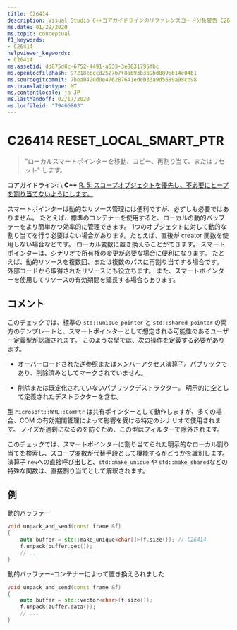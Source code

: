 ```yaml
---
title: C26414
description: Visual Studio C++コアガイドラインのリファレンスコード分析警告 C26414。
ms.date: 01/29/2020
ms.topic: conceptual
f1_keywords:
- C26414
helpviewer_keywords:
- C26414
ms.assetid: dd875d0c-6752-4491-a533-3e8831795fbc
ms.openlocfilehash: 97218e6ccd2527b7f8ab93b3b9bd8895b14e04b1
ms.sourcegitcommit: 7bea0420d0e476287641edeb33a9d5689a98cb98
ms.translationtype: MT
ms.contentlocale: ja-JP
ms.lasthandoff: 02/17/2020
ms.locfileid: "79466803"
---
```

# <a name="c26414-reset_local_smart_ptr"></a>C26414 RESET_LOCAL_SMART_PTR

> "ローカルスマートポインターを移動、コピー、再割り当て、またはリセット" します。

コアガイドライン: \ **C++**
[R. 5: スコープオブジェクトを優先し、不必要にヒープを割り当てないようにします。](https://isocpp.github.io/CppCoreGuidelines/CppCoreGuidelines#Rr-scoped)

スマートポインターは動的なリソース管理には便利ですが、必ずしも必要ではありません。 たとえば、標準のコンテナーを使用すると、ローカルの動的バッファーをより簡単かつ効率的に管理できます。 1つのオブジェクトに対して動的な割り当てを行う必要はない場合があります。たとえば、直後が creator 関数を使用しない場合などです。 ローカル変数に置き換えることができます。 スマートポインターは、シナリオで所有権の変更が必要な場合に便利になります。 たとえば、動的リソースを複数回、または複数のパスに再割り当てする場合です。 外部コードから取得されたリソースにも役立ちます。 また、スマートポインターを使用してリソースの有効期間を延長する場合もあります。

## <a name="remarks"></a>コメント

このチェックでは、標準の `std::unique_pointer` と `std::shared_pointer` の両方のテンプレートと、スマートポインターとして想定される可能性のあるユーザー定義型が認識されます。 このような型では、次の操作を定義する必要があります。

- オーバーロードされた逆参照またはメンバーアクセス演算子。パブリックであり、削除済みとしてマークされていません。

- 削除または既定化されていないパブリックデストラクター。 明示的に空として定義されたデストラクターを含む。

型 `Microsoft::WRL::ComPtr` は共有ポインターとして動作しますが、多くの場合、COM の有効期間管理によって影響を受ける特定のシナリオで使用されます。 ノイズが過剰になるのを防ぐため、この型はフィルターで除外されます。

このチェックでは、スマートポインターに割り当てられた明示的なローカル割り当てを検索し、スコープ変数が代替手段として機能するかどうかを識別します。 演算子 `new`への直接呼び出しと、`std::make_unique` や `std::make_shared`などの特殊な関数は、直接割り当てとして解釈されます。

## <a name="example"></a>例

動的バッファー

```cpp
void unpack_and_send(const frame &f)
{
    auto buffer = std::make_unique<char[]>(f.size()); // C26414
    f.unpack(buffer.get());
    // ...
}
```

動的バッファー–コンテナーによって置き換えられました

```cpp
void unpack_and_send(const frame &f)
{
    auto buffer = std::vector<char>(f.size());
    f.unpack(buffer.data());
    // ...
}
```

